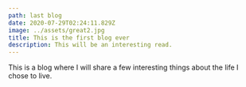 ```yaml
---
path: last blog
date: 2020-07-29T02:24:11.829Z
image: ../assets/great2.jpg
title: This is the first blog ever
description: This will be an interesting read.
---
```

This is a blog where I will share a few interesting things about the life I chose to live.